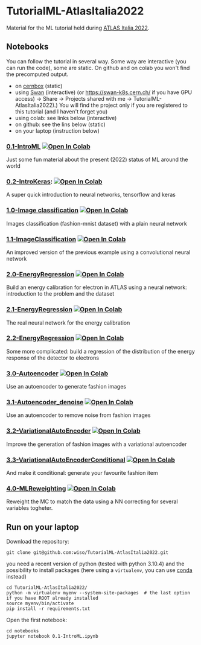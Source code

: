 # TutorialML-AtlasItalia2022
Material for the ML tutorial held during [ATLAS Italia 2022](https://agenda.infn.it/event/29726/).

## Notebooks
You can follow the tutorial in several way. Some way are interactive (you can run the code), some are static. On github and on colab you won't find the precomputed output.

   * on [cernbox](https://cernbox.cern.ch/index.php/s/Rs3cZOmooVbwO03) (static)
   * using [Swan](https://swan.cern.ch/) (interactive) (or https://swan-k8s.cern.ch/ if you have GPU access) -> Share -> Projects shared with me -> TutorialML-AtlasItalia2022).) You will find the project only if you are registered to this tutorial (and I haven't forget you)
   * using colab: see links below (interactive)
   * on github: see the lins below (static)
   * on your laptop (instruction below)


### [0.1-IntroML](notebooks/0.1-IntroML.ipynb) [![Open In Colab](https://colab.research.google.com/assets/colab-badge.svg)](https://colab.research.google.com/github/wiso/TutorialML-AtlasItalia2022/blob/main/notebooks/0.1-IntroML.ipynb)
Just some fun material about the present (2022) status of ML around the world

### [0.2-IntroKeras](notebooks/0.2-IntroKeras.ipynb): [![Open In Colab](https://colab.research.google.com/assets/colab-badge.svg)](https://colab.research.google.com/github/wiso/TutorialML-AtlasItalia2022/blob/main/notebooks/0.2-IntroKeras.ipynb)
A super quick introduction to neural networks, tensorflow and keras

### [1.0-Image classification](notebooks/1.0-ImageClassification.ipynb) [![Open In Colab](https://colab.research.google.com/assets/colab-badge.svg)](https://colab.research.google.com/github/wiso/TutorialML-AtlasItalia2022/blob/master/notebooks/1.0-ImageClassification.ipynb)
Images classification (fashion-mnist dataset) with a plain neural network

### [1.1-ImageClassification](notebooks/1.1-ImageClassification.ipynb) [![Open In Colab](https://colab.research.google.com/assets/colab-badge.svg)](https://colab.research.google.com/github/wiso/TutorialML-AtlasItalia2022/blob/master/notebooks/1.1-ImageClassification.ipynb)
An improved version of the previous example using a convolutional neural network

### [2.0-EnergyRegression](notebooks/2.0-EnergyRegression.ipynb) [![Open In Colab](https://colab.research.google.com/assets/colab-badge.svg)](https://colab.research.google.com/github/wiso/TutorialML-AtlasItalia2022/blob/master/notebooks/2.0-EnergyRegression.ipynb)
Build an energy calibration for electron in ATLAS using a neural network: introduction to the problem and the dataset

### [2.1-EnergyRegression](notebooks/2.1-EnergyRegression.ipynb) [![Open In Colab](https://colab.research.google.com/assets/colab-badge.svg)](https://colab.research.google.com/github/wiso/TutorialML-AtlasItalia2022/blob/master/notebooks/2.1-EnergyRegression.ipynb)
The real neural network for the energy calibration

### [2.2-EnergyRegression](notebooks/2.2-EnergyRegression.ipynb) [![Open In Colab](https://colab.research.google.com/assets/colab-badge.svg)](https://colab.research.google.com/github/wiso/TutorialML-AtlasItalia2022/blob/master/notebooks/2.2-EnergyRegression.ipynb)
Some more complicated: build a regression of the distribution of the energy response of the detector to electrons

### [3.0-Autoencoder](notebooks/3.0-AutoEncoder.ipynb) [![Open In Colab](https://colab.research.google.com/assets/colab-badge.svg)](https://colab.research.google.com/github/wiso/TutorialML-AtlasItalia2022/blob/master/notebooks/3.0-AutoEncoder.ipynb)
Use an autoencoder to generate fashion images

### [3.1-Autoencoder_denoise](notebooks/3.1-AutoEncoder_denoise.ipynb) [![Open In Colab](https://colab.research.google.com/assets/colab-badge.svg)](https://colab.research.google.com/github/wiso/TutorialML-AtlasItalia2022/blob/master/notebooks/3.1-AutoEncoder_denoise.ipynb)
Use an autoencoder to remove noise from fashion images

### [3.2-VariationalAutoEncoder](notebooks/3.2-VariationalAutoEncoder.ipynb) [![Open In Colab](https://colab.research.google.com/assets/colab-badge.svg)](https://colab.research.google.com/github/wiso/TutorialML-AtlasItalia2022/blob/master/notebooks/3.2-VariationalAutoEncoder.ipynb)
Improve the generation of fashion images with a variational autoencoder

### [3.3-VariationalAutoEncoderConditional](notebooks/3.3-VariationalAutoEncoderConditional.ipynb) [![Open In Colab](https://colab.research.google.com/assets/colab-badge.svg)](https://colab.research.google.com/github/wiso/TutorialML-AtlasItalia2022/blob/master/notebooks/3.3-VariationalAutoEncoderConditional.ipynb)
And make it conditional: generate your favourite fashion item

### [4.0-MLReweighting](notebooks/4.0-MLReweighting.ipynb) [![Open In Colab](https://colab.research.google.com/assets/colab-badge.svg)](https://colab.research.google.com/github/wiso/TutorialML-AtlasItalia2022/blob/master/notebooks/4.0-MLReweighting.ipynb)
Reweight the MC to match the data using a NN correcting for several variables togheter.

## Run on your laptop
Download the repository:

```
git clone git@github.com:wiso/TutorialML-AtlasItalia2022.git
```

you need a recent version of python (tested with python 3.10.4) and the possibility to install packages (here using a `virtualenv`, you can use [conda](https://docs.conda.io/en/latest/miniconda.html) instead)

```
cd TutorialML-AtlasItalia2022/
python -m virtualenv myenv --system-site-packages  # the last option if you have ROOT already installed
source myenv/bin/activate
pip install -r requirements.txt
```

Open the first notebook:
```
cd notebooks
jupyter notebook 0.1-IntroML.ipynb
```

